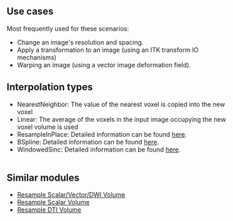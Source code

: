 ```{include} ../../_moduledescriptions/BRAINSResampleOverview.md
```

## Use cases

Most frequently used for these scenarios:

- Change an image's resolution and spacing.
- Apply a transformation to an image (using an ITK transform IO mechanisms)
- Warping an image (using a vector image deformation field).

## Interpolation types

- NearestNeighbor: The value of the nearest voxel is copied into the new voxel
- Linear: The average of the voxels in the input image occupying the new voxel volume is used
- ResampleInPlace: Detailed information can be found [here](https://github.com/BRAINSia/BRAINSTools/blob/main/BRAINSCommonLib/itkResampleInPlaceImageFilter.h).
- BSpline: Detailed information can be found [here](https://github.com/BRAINSia/BRAINSTools/blob/main/BRAINSCommonLib/itkResampleInPlaceImageFilter.h).
- WindowedSinc: Detailed information can be found [here](https://itk.org/Doxygen/html/classitk_1_1WindowedSincInterpolateImageFunction.html).

```{include} ../../_moduledescriptions/BRAINSResampleParameters.md
```

## Similar modules

- [Resample Scalar/Vector/DWI Volume](resamplescalarvectordwivolume.md)
- [Resample Scalar Volume](resamplescalarvolume.md)
- [Resample DTI Volume](resampledtivolume.md)
